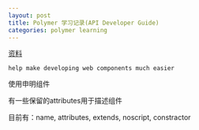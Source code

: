 ```yaml
---
layout: post
title: Polymer 学习记录(API Developer Guide)
categories: polymer learning
---
```


[资料](https://www.polymer-project.org/docs/polymer/polymer.html)


`help make developing web components much easier`


使用<polymer-element>申明组件

有一些保留的attributes用于描述组件

目前有：name, attributes, extends, noscript, constractor




